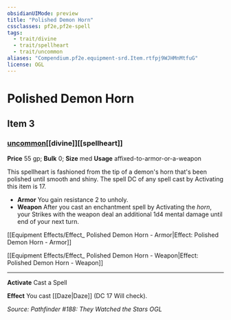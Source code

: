 ```yaml
---
obsidianUIMode: preview
title: "Polished Demon Horn"
cssclasses: pf2e,pf2e-spell
tags:
  - trait/divine
  - trait/spellheart
  - trait/uncommon
aliases: "Compendium.pf2e.equipment-srd.Item.rtfpj9WJHMnMtfuG"
license: OGL
---
```

# Polished Demon Horn
## Item 3
### [uncommon](uncommon.md "Uncommon Rarity Trait")[[divine]][[spellheart]]


**Price** 55 gp; 
**Bulk** 0; **Size** med
**Usage** affixed-to-armor-or-a-weapon

This spellheart is fashioned from the tip of a demon's horn that's been polished until smooth and shiny. The spell DC of any spell cast by Activating this item is 17.

*   **Armor** You gain resistance 2 to unholy.
*   **Weapon** After you cast an enchantment spell by Activating the _horn_, your Strikes with the weapon deal an additional 1d4 mental damage until end of your next turn.

[[Equipment Effects/Effect_ Polished Demon Horn - Armor|Effect: Polished Demon Horn - Armor]]

[[Equipment Effects/Effect_ Polished Demon Horn - Weapon|Effect: Polished Demon Horn - Weapon]]

* * *

**Activate** Cast a Spell

**Effect** You cast [[Daze|Daze]] (DC 17 Will check).

*Source: Pathfinder #188: They Watched the Stars*
*OGL*